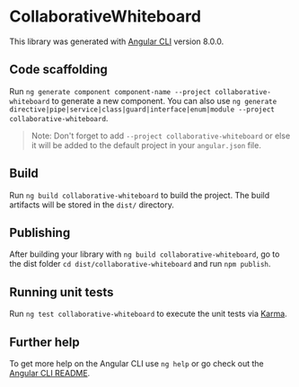 # CollaborativeWhiteboard

This library was generated with [Angular CLI](https://github.com/angular/angular-cli) version 8.0.0.

## Code scaffolding

Run `ng generate component component-name --project collaborative-whiteboard` to generate a new component. You can also use `ng generate directive|pipe|service|class|guard|interface|enum|module --project collaborative-whiteboard`.

> Note: Don't forget to add `--project collaborative-whiteboard` or else it will be added to the default project in your `angular.json` file.

## Build

Run `ng build collaborative-whiteboard` to build the project. The build artifacts will be stored in the `dist/` directory.

## Publishing

After building your library with `ng build collaborative-whiteboard`, go to the dist folder `cd dist/collaborative-whiteboard` and run `npm publish`.

## Running unit tests

Run `ng test collaborative-whiteboard` to execute the unit tests via [Karma](https://karma-runner.github.io).

## Further help

To get more help on the Angular CLI use `ng help` or go check out the [Angular CLI README](https://github.com/angular/angular-cli/blob/master/README.md).

